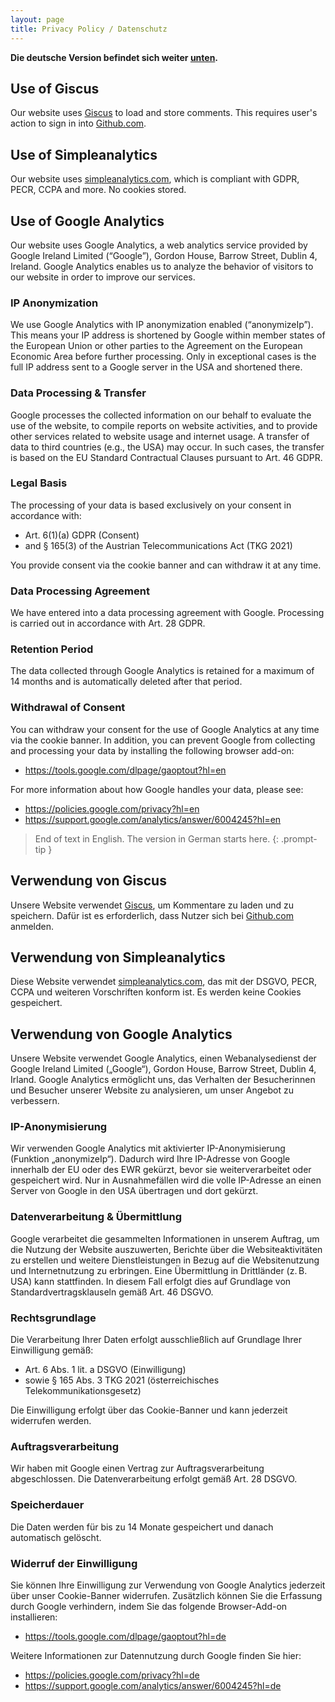 ```yaml
---
layout: page
title: Privacy Policy / Datenschutz
---
```


**Die deutsche Version befindet sich weiter [unten](#de).**

## Use of Giscus

Our website uses [Giscus][] to load and store comments. This requires user's
action to sign in into [Github.com][].

## Use of Simpleanalytics

Our website uses [simpleanalytics.com][], which is compliant with GDPR, PECR,
CCPA and more. No cookies stored.

## Use of Google Analytics

Our website uses Google Analytics, a web analytics service provided by Google
Ireland Limited (“Google”), Gordon House, Barrow Street, Dublin 4, Ireland.
Google Analytics enables us to analyze the behavior of visitors to our website
in order to improve our services.

### IP Anonymization

We use Google Analytics with IP anonymization enabled (“anonymizeIp”). This
means your IP address is shortened by Google within member states of the
European Union or other parties to the Agreement on the European Economic Area
before further processing. Only in exceptional cases is the full IP address sent
to a Google server in the USA and shortened there.

### Data Processing & Transfer

Google processes the collected information on our behalf to evaluate the use of
the website, to compile reports on website activities, and to provide other
services related to website usage and internet usage. A transfer of data to
third countries (e.g., the USA) may occur. In such cases, the transfer is based
on the EU Standard Contractual Clauses pursuant to Art. 46 GDPR.

### Legal Basis

The processing of your data is based exclusively on your consent in accordance with:
  -	Art. 6(1)(a) GDPR (Consent)
  - and § 165(3) of the Austrian Telecommunications Act (TKG 2021)

You provide consent via the cookie banner and can withdraw it at any time.

### Data Processing Agreement

We have entered into a data processing agreement with Google. Processing is carried out in accordance with Art. 28 GDPR.

### Retention Period

The data collected through Google Analytics is retained for a maximum of 14 months and is automatically deleted after that period.

### Withdrawal of Consent

You can withdraw your consent for the use of Google Analytics at any time via the cookie banner. In addition, you can prevent Google from collecting and processing your data by installing the following browser add-on:

  - https://tools.google.com/dlpage/gaoptout?hl=en

For more information about how Google handles your data, please see:

  - https://policies.google.com/privacy?hl=en
  - https://support.google.com/analytics/answer/6004245?hl=en

> End of text in English. The version in German starts here.
{: .prompt-tip }

<span id="de"></span>

## Verwendung von Giscus

Unsere Website verwendet [Giscus][], um Kommentare zu laden und zu speichern.
Dafür ist es erforderlich, dass Nutzer sich bei [Github.com][] anmelden.

## Verwendung von Simpleanalytics

Diese Website verwendet [simpleanalytics.com][], das mit der DSGVO, PECR, CCPA
und weiteren Vorschriften konform ist. Es werden keine Cookies gespeichert.


## Verwendung von Google Analytics

Unsere Website verwendet Google Analytics, einen Webanalysedienst der Google
Ireland Limited („Google“), Gordon House, Barrow Street, Dublin 4, Irland.
Google Analytics ermöglicht uns, das Verhalten der Besucherinnen und Besucher
unserer Website zu analysieren, um unser Angebot zu verbessern.

### IP-Anonymisierung

Wir verwenden Google Analytics mit aktivierter IP-Anonymisierung (Funktion
„anonymizeIp“). Dadurch wird Ihre IP-Adresse von Google innerhalb der EU oder
des EWR gekürzt, bevor sie weiterverarbeitet oder gespeichert wird. Nur in
Ausnahmefällen wird die volle IP-Adresse an einen Server von Google in den USA
übertragen und dort gekürzt.

### Datenverarbeitung & Übermittlung

Google verarbeitet die gesammelten Informationen in unserem Auftrag, um die
Nutzung der Website auszuwerten, Berichte über die Websiteaktivitäten zu
erstellen und weitere Dienstleistungen in Bezug auf die Websitenutzung und
Internetnutzung zu erbringen. Eine Übermittlung in Drittländer (z. B. USA) kann
stattfinden. In diesem Fall erfolgt dies auf Grundlage von
Standardvertragsklauseln gemäß Art. 46 DSGVO.

### Rechtsgrundlage

Die Verarbeitung Ihrer Daten erfolgt ausschließlich auf Grundlage Ihrer
Einwilligung gemäß:

  - Art. 6 Abs. 1 lit. a DSGVO (Einwilligung)
  - sowie § 165 Abs. 3 TKG 2021 (österreichisches Telekommunikationsgesetz)

Die Einwilligung erfolgt über das Cookie-Banner und kann jederzeit widerrufen
werden.

### Auftragsverarbeitung

Wir haben mit Google einen Vertrag zur Auftragsverarbeitung abgeschlossen. Die
Datenverarbeitung erfolgt gemäß Art. 28 DSGVO.

### Speicherdauer

Die Daten werden für bis zu 14 Monate gespeichert und danach automatisch
gelöscht.

### Widerruf der Einwilligung

Sie können Ihre Einwilligung zur Verwendung von Google Analytics jederzeit über
unser Cookie-Banner widerrufen. Zusätzlich können Sie die Erfassung durch Google
verhindern, indem Sie das folgende Browser-Add-on installieren:

  - https://tools.google.com/dlpage/gaoptout?hl=de

Weitere Informationen zur Datennutzung durch Google finden Sie hier:

  - https://policies.google.com/privacy?hl=de
  - https://support.google.com/analytics/answer/6004245?hl=de


[simpleanalytics.com]: https://simpleanalytics.com
[Giscus]: https://giscus.app
[Github.com]: https://github.com
